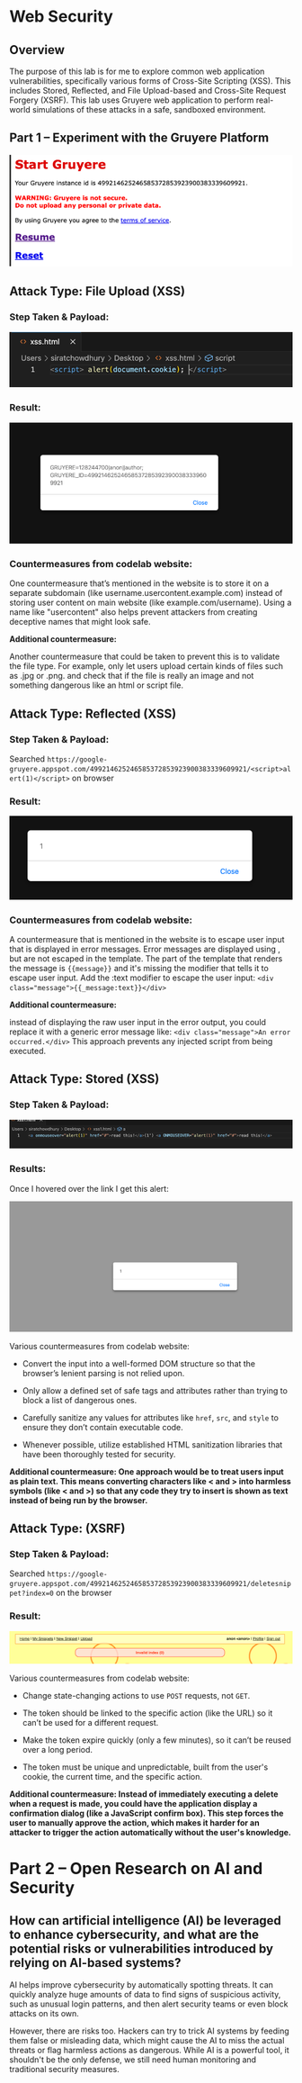 # Web Security

## Overview
The purpose of this lab is for me to explore common web application vulnerabilities, specifically various forms of Cross-Site Scripting (XSS). This includes Stored, Reflected, and File Upload-based and Cross-Site Request Forgery (XSRF). This lab uses Gruyere web application to perform real-world simulations of these attacks in a safe, sandboxed environment.


## Part 1 – Experiment with the Gruyere Platform

![Screenshot a](images/a.png)

## Attack Type: File Upload (XSS)

### Step Taken & Payload:
![Screenshot 0](images/im0.png)

### Result:
![Screenshot 1](images/im1.png)

### Countermeasures from codelab website:

One countermeasure that’s mentioned in the website is to store it on a separate subdomain (like username.usercontent.example.com) instead of storing user content on main website (like example.com/username). Using a name like "usercontent" also helps prevent attackers from creating deceptive names that might look safe.

**Additional countermeasure:**

Another countermeasure that could be taken to prevent this is to validate the file type. For example, only let users upload certain kinds of files such as .jpg or .png. and check that if the file is really an image and not something dangerous like an html or script file.

## Attack Type: Reflected (XSS)

### Step Taken & Payload:

Searched `https://google-gruyere.appspot.com/499214625246585372853923900383339609921/<script>alert(1)</script>` on browser


### Result:
![Screenshot 2](images/im2.png)

### Countermeasures from codelab website:

A countermeasure that is mentioned in the website is to escape user input that is displayed in error messages. Error messages are displayed using , but are not escaped in the template. The part of the template that renders the message is `{{message}}` and it's missing the modifier that tells it to escape user input. Add the :text modifier to escape the user input: `<div class="message">{{_message:text}}</div>`

**Additional countermeasure:**

instead of displaying the raw user input in the error output, you could replace it with a generic error message like: `<div class="message">An error occurred.</div>` This approach prevents any injected script from being executed.

## Attack Type:  Stored (XSS)

### Step Taken & Payload:

![Screenshot 3](images/im3.png)

### Results:

Once I hovered over the link I get this alert:

![Screenshot 4](images/im4.png)

Various countermeasures from codelab website:

- Convert the input into a well-formed DOM structure so that the browser’s lenient parsing is not relied upon.

- Only allow a defined set of safe tags and attributes rather than trying to block a list of dangerous ones.

- Carefully sanitize any values for attributes like `href`, `src`, and `style` to ensure they don’t contain executable code.

- Whenever possible, utilize established HTML sanitization libraries that have been thoroughly tested for security.

**Additional countermeasure: One approach would be to treat users input as plain text. This means converting characters like < and > into harmless symbols (like &lt; and &gt;) so that any code they try to insert is shown as text instead of being run by the browser.**

## Attack Type:  (XSRF)

### Step Taken & Payload:

Searched `https://google-gruyere.appspot.com/499214625246585372853923900383339609921/deletesnippet?index=0` on the browser


### Result:

![Screenshot 5](images/im5.png)

Various countermeasures from codelab website:

- Change state-changing actions to use `POST` requests, not `GET`.

- The token should be linked to the specific action (like the URL) so it can’t be used for a different request.

- Make the token expire quickly (only a few minutes), so it can’t be reused over a long period.

- The token must be unique and unpredictable, built from the user's cookie, the current time, and the specific action.

**Additional countermeasure: Instead of immediately executing a delete when a request is made, you could have the application display a confirmation dialog (like a JavaScript confirm box). This step forces the user to manually approve the action, which makes it harder for an attacker to trigger the action automatically without the user's knowledge.**

# Part 2 – Open Research on AI and Security

## How can artificial intelligence (AI) be leveraged to enhance cybersecurity, and what are the potential risks or vulnerabilities introduced by relying on AI-based systems?

AI helps improve cybersecurity by automatically spotting threats. It can quickly analyze huge amounts of data to find signs of suspicious activity, such as unusual login patterns, and then alert security teams or even block attacks on its own.

However, there are risks too. Hackers can try to trick AI systems by feeding them false or misleading data, which might cause the AI to miss the actual threats or flag harmless actions as dangerous. While AI is a powerful tool, it shouldn't be the only defense, we still need human monitoring and traditional security measures.
